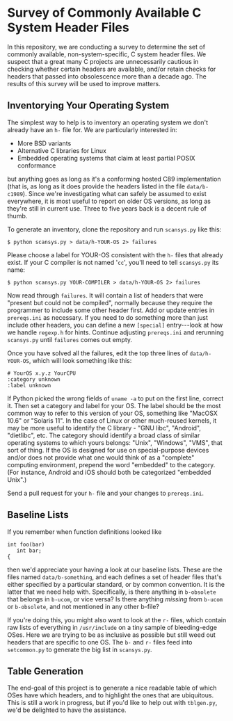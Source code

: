 # Survey of Commonly Available C System Header Files

In this repository, we are conducting a survey to determine the set of
commonly available, non-system-specific, C system header files.  We
suspect that a great many C projects are unnecessarily cautious in
checking whether certain headers are available, and/or retain checks
for headers that passed into obsolescence more than a decade ago.  The
results of this survey will be used to improve matters.

## Inventorying Your Operating System

The simplest way to help is to inventory an operating system we don't
already have an `h-` file for.  We are particularly interested in:

 * More BSD variants
 * Alternative C libraries for Linux
 * Embedded operating systems that claim at least partial POSIX
   conformance

but anything goes as long as it's a conforming hosted C89
implementation (that is, as long as it does provide the headers listed
in the file `data/b-c1989`).  Since we're investigating what can
safely be assumed to exist everywhere, it is most useful to report on
older OS versions, as long as they're still in current use.  Three to
five years back is a decent rule of thumb.

To generate an inventory, clone the repository and run `scansys.py`
like this:

    $ python scansys.py > data/h-YOUR-OS 2> failures

Please choose a label for YOUR-OS consistent with the `h-` files that
already exist.  If your C compiler is not named '`cc`', you'll need to
tell `scansys.py` its name:

    $ python scansys.py YOUR-COMPILER > data/h-YOUR-OS 2> failures

Now read through `failures`.  It will contain a list of headers that
were "present but could not be compiled", normally because they
require the programmer to include some other header first.  Add or
update entries in `prereqs.ini` as necessary.  If you need to do
something more than just include other headers, you can define a new
`[special]` entry---look at how we handle `regexp.h` for hints.
Continue adjusting `prereqs.ini` and rerunning `scansys.py` until
`failures` comes out empty.

Once you have solved all the failures, edit the top three lines of
`data/h-YOUR-OS`, which will look something like this:

    # YourOS x.y.z YourCPU
    :category unknown
    :label unknown

If Python picked the wrong fields of `uname -a` to put on the first
line, correct it.  Then set a category and label for your OS.  The
label should be the most common way to refer to this version of your
OS, something like "MacOSX 10.6" or "Solaris 11".  In the case of
Linux or other much-reused kernels, it may be more useful to identify
the C library - "GNU libc", "Android", "dietlibc", etc.  The category
should identify a broad class of similar operating systems to which
yours belongs: "Unix", "Windows", "VMS", that sort of thing.  If the
OS is designed for use on special-purpose devices and/or does not
provide what one would think of as a "complete" computing environment,
prepend the word "embedded" to the category.  (For instance, Android
and iOS should both be categorized "embedded Unix".)

Send a pull request for your `h-` file and your changes to `prereqs.ini`.

## Baseline Lists

If you remember when function definitions looked like

    int foo(bar)
       int bar;
    {

then we'd appreciate your having a look at our baseline lists.  These
are the files named `data/b-something`, and each defines a set of
header files that's either specified by a particular standard, or by
common convention.  It is the latter that we need help with.
Specifically, is there anything in `b-obsolete` that belongs in
`b-ucom`, or vice versa?  Is there anything *missing* from `b-ucom` or
`b-obsolete`, and not mentioned in any other b-file?

If you're doing this, you might also want to look at the `r-` files,
which contain raw lists of everything in `/usr/include` on a tiny
sample of bleeding-edge OSes.  Here we are trying to be as inclusive
as possible but still weed out headers that are specific to one OS.
The `b-` and `r-` files feed into `setcommon.py` to generate the big
list in `scansys.py`.

## Table Generation

The end-goal of this project is to generate a nice readable table of
which OSes have which headers, and to highlight the ones that are
ubiquitous.  This is still a work in progress, but if you'd like to
help out with `tblgen.py`, we'd be delighted to have the assistance.

